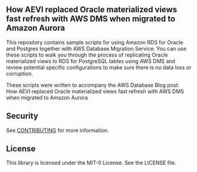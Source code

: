 ## How AEVI replaced Oracle materialized views fast refresh with AWS DMS when migrated to Amazon Aurora

This repository contains sample scripts for using Amazon RDS for Oracle and Postgres together with AWS Database Migration Service. You can use these scripts to walk you through the process of replicating Oracle materialized views to RDS for PostgreSQL tables using AWS DMS and review potential specific configurations to make sure there is no data loss or corruption.

 These scripts were written to accompany the AWS Database Blog post: How AEVI replaced Oracle materialized views fast refresh with AWS DMS when migrated to Amazon Aurora

## Security

See [CONTRIBUTING](CONTRIBUTING.md#security-issue-notifications) for more information.

## License

This library is licensed under the MIT-0 License. See the LICENSE file.

